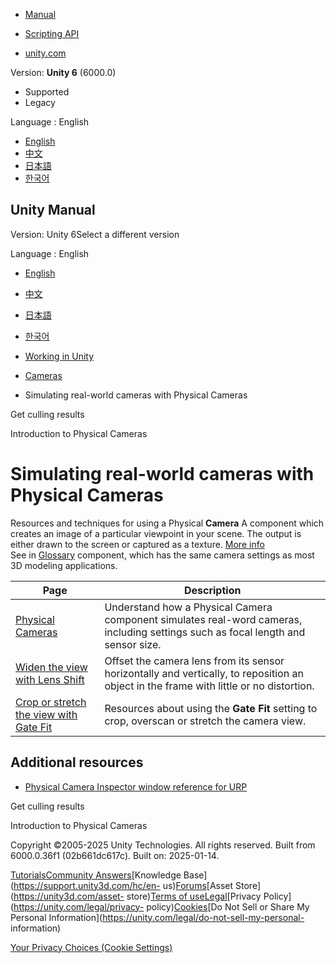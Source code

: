 [](https://docs.unity3d.com)

  * [Manual](../Manual/index.html)
  * [Scripting API](../ScriptReference/index.html)

  * [unity.com](https://unity.com/)

Version: **Unity 6** (6000.0)

  * Supported
  * Legacy

Language : English

  * [English](/Manual/PhysicalCameras.html)
  * [中文](/cn/current/Manual/PhysicalCameras.html)
  * [日本語](/ja/current/Manual/PhysicalCameras.html)
  * [한국어](/kr/current/Manual/PhysicalCameras.html)

[](https://docs.unity3d.com)

## Unity Manual

Version: Unity 6Select a different version

Language : English

  * [English](/Manual/PhysicalCameras.html)
  * [中文](/cn/current/Manual/PhysicalCameras.html)
  * [日本語](/ja/current/Manual/PhysicalCameras.html)
  * [한국어](/kr/current/Manual/PhysicalCameras.html)

  * [Working in Unity](working-in-unity.html)
  * [Cameras](Cameras.html)
  * Simulating real-world cameras with Physical Cameras

[](CullingGroupAPI-get-culling-results.html)

Get culling results

[](PhysicalCameras-introduction.html)

Introduction to Physical Cameras

# Simulating real-world cameras with Physical Cameras

Resources and techniques for using a Physical **Camera** A component which
creates an image of a particular viewpoint in your scene. The output is either
drawn to the screen or captured as a texture. [More
info](CamerasOverview.html)  
See in [Glossary](Glossary.html#Camera) component, which has the same camera
settings as most 3D modeling applications.

**Page** | **Description**  
---|---  
[Physical Cameras](PhysicalCameras-introduction.html) | Understand how a Physical Camera component simulates real-word cameras, including settings such as focal length and sensor size.  
[Widen the view with Lens Shift](PhysicalCameras-LensShift.html) | Offset the camera lens from its sensor horizontally and vertically, to reposition an object in the frame with little or no distortion.  
[Crop or stretch the view with Gate Fit](PhysicalCameras-GateFit-Landing.html) | Resources about using the **Gate Fit** setting to crop, overscan or stretch the camera view.  
  
## Additional resources

  * [Physical Camera Inspector window reference for URP](urp/cameras/physical-camera-reference.html)

[](CullingGroupAPI-get-culling-results.html)

Get culling results

[](PhysicalCameras-introduction.html)

Introduction to Physical Cameras

Copyright ©2005-2025 Unity Technologies. All rights reserved. Built from
6000.0.36f1 (02b661dc617c). Built on: 2025-01-14.

[Tutorials](https://learn.unity.com/)[Community
Answers](https://answers.unity3d.com)[Knowledge
Base](https://support.unity3d.com/hc/en-
us)[Forums](https://forum.unity3d.com)[Asset Store](https://unity3d.com/asset-
store)[Terms of
use](https://docs.unity3d.com/Manual/TermsOfUse.html)[Legal](https://unity.com/legal)[Privacy
Policy](https://unity.com/legal/privacy-
policy)[Cookies](https://unity.com/legal/cookie-policy)[Do Not Sell or Share
My Personal Information](https://unity.com/legal/do-not-sell-my-personal-
information)

[Your Privacy Choices (Cookie Settings)](javascript:void\(0\);)

